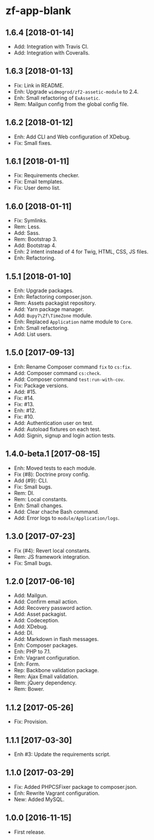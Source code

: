 zf-app-blank
============

1.6.4 [2018-01-14]
------------------

- Add: Integration with Travis CI.
- Add: Integration with Coveralls.

1.6.3 [2018-01-13]
------------------

- Fix: Link in README.
- Enh: Upgrade `widmogrod/zf2-assetic-module` to 2.4.
- Enh: Small refactoring of `ExAssetic`.
- Rem: Mailgun config from the global config file.

1.6.2 [2018-01-12]
------------------

- Enh: Add CLI and Web configuration of XDebug.
- Fix: Small fixes.

1.6.1 [2018-01-11]
------------------

- Fix: Requirements checker.
- Fix: Email templates.
- Fix: User demo list.

1.6.0 [2018-01-11]
------------------

- Fix: Symlinks.
- Rem: Less.
- Add: Sass.
- Rem: Bootstrap 3.
- Add: Bootstrap 4.
- Enh: 2 intent instead of 4 for Twig, HTML, CSS, JS files.
- Enh: Refactoring.


1.5.1 [2018-01-10]
------------------

- Enh: Upgrade packages.
- Enh: Refactoring composer.json.
- Rem: Assets packagist repository.
- Add: Yarn package manager.
- Add: `Bupy7\Zf\TimeZone` module.
- Enh: Replaced `Application` name module to `Core`.
- Enh: Small refactoring.
- Add: List users.

1.5.0 [2017-09-13]
------------------

- Enh: Rename Composer command `fix` to `cs:fix`.
- Add: Composer command `cs:check`.
- Add: Composer command `test:run-with-cov`.
- Fix: Package versions.
- Add: #15.
- Fix: #14.
- Fix: #13.
- Enh: #12.
- Fix: #10.
- Add: Authentication user on test.
- Add: Autoload fixtures on each test.
- Add: Signin, signup and login action tests.

1.4.0-beta.1 [2017-08-15]
-------------------------

- Enh: Moved tests to each module.
- Fix (#8): Doctrine proxy config.
- Add (#9): CLI.
- Fix: Small bugs.
- Rem: DI.
- Rem: Local constants.
- Enh: Small changes.
- Add: Clear chache Bash command.
- Add: Error logs to `module/Application/logs`.

1.3.0 [2017-07-23]
------------------

- Fix (#4): Revert local constants.
- Rem: JS framework integration.
- Fix: Small bugs.

1.2.0 [2017-06-16]
-----------------
- Add: Mailgun.
- Add: Confirm email action.
- Add: Recovery password action.
- Add: Asset packagist.
- Add: Codeception.
- Add: XDebug.
- Add: DI.
- Add: Markdown in flash messages.
- Enh: Composer packages.
- Enh: PHP to 7.1.
- Enh: Vagrant configuration.
- Enh: Form.
- Rep: Backbone validation package.
- Rem: Ajax Email validation.
- Rem: jQuery dependency.
- Rem: Bower.

1.1.2 [2017-05-26]
------------------

- Fix: Provision. 

1.1.1 [2017-03-30]
------------------

- Enh #3: Update the requirements script.

1.1.0 [2017-03-29]
------------------

- Fix: Added PHPCSFixer package to composer.json.
- Enh: Rewrite Vagrant configuration.
- New: Added MySQL.

1.0.0 [2016-11-15]
------------

- First release.
